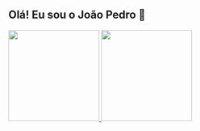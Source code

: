 ## Olá! Eu sou o João Pedro 👋

<div>
  <a href="https://github.com/Joao-Pedro-sp">
  <img height="180em" src="https://github-readme-stats.vercel.app/api?username=Joao-Pedro-sp&show_icons=true&theme=dark"/>
  <img height="180em" src="https://github-readme-stats.vercel.app/api/top-langs/?username=Joao-Pedro-sp&layout=compact&langs_count=16&theme=dark"/>

